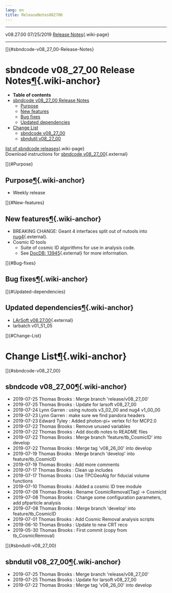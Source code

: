 ```yaml
---
lang: en
title: ReleaseNotes082700
---
```


  ----------- ------------ -- -- ------------------------------------------------------
  v08.27.00   07/25/2019         [Release Notes](ReleaseNotes082700.html){.wiki-page}
  ----------- ------------ -- -- ------------------------------------------------------

[]{#sbndcode-v08_27_00-Release-Notes}

sbndcode v08\_27\_00 Release Notes[¶](#sbndcode-v08_27_00-Release-Notes){.wiki-anchor}
======================================================================================

-   **Table of contents**
-   [sbndcode v08\_27\_00 Release
    Notes](#sbndcode-v08_27_00-Release-Notes)
    -   [Purpose](#Purpose)
    -   [New features](#New-features)
    -   [Bug fixes](#Bug-fixes)
    -   [Updated dependencies](#Updated-dependencies)
-   [Change List](#Change-List)
    -   [sbndcode v08\_27\_00](#sbndcode-v08_27_00)
    -   [sbndutil v08\_27\_00](#sbndutil-v08_27_00)

[list of sbndcode
releases](List_of_SBND_code_releases.html){.wiki-page}\
Download instructions for [sbndcode
v08\_27\_00](http://scisoft.fnal.gov/scisoft/bundles/sbnd/v08_27_00/sbndcode-v08_27_00.html){.external}

[]{#Purpose}

Purpose[¶](#Purpose){.wiki-anchor}
----------------------------------

-   Weekly release

[]{#New-features}

New features[¶](#New-features){.wiki-anchor}
--------------------------------------------

-   BREAKING CHANGE: Geant 4 interfaces split out of nutools into
    [nug4](https://cdcvs.fnal.gov/redmine/projects/larsoft/wiki/Breaking_Changes#nutools-v3_02_00){.external}.
-   Cosmic ID tools
    -   Suite of cosmic ID algorithms for use in analysis code.
    -   See [DocDB:
        13945](https://sbn-docdb.fnal.gov/cgi-bin/private/RetrieveFile?docid=13945&filename=CosmicRemoval.pdf&version=1){.external}
        for more information.

[]{#Bug-fixes}

Bug fixes[¶](#Bug-fixes){.wiki-anchor}
--------------------------------------

[]{#Updated-dependencies}

Updated dependencies[¶](#Updated-dependencies){.wiki-anchor}
------------------------------------------------------------

-   [LArSoft
    v08.27.00](https://cdcvs.fnal.gov/redmine/projects/larsoft/wiki/ReleaseNotes082700){.external}
-   larbatch v01\_51\_05

[]{#Change-List}

Change List[¶](#Change-List){.wiki-anchor}
==========================================

[]{#sbndcode-v08_27_00}

sbndcode v08\_27\_00[¶](#sbndcode-v08_27_00){.wiki-anchor}
----------------------------------------------------------

-   2019-07-25 Thomas Brooks : Merge branch \'release/v08\_27\_00\'
-   2019-07-25 Thomas Brooks : Update for larsoft v08\_27\_00
-   2019-07-24 Lynn Garren : using nutools v3\_02\_00 and nug4
    v1\_00\_00
-   2019-07-23 Lynn Garren : make sure we find pandora headers
-   2019-07-23 Edward Tyley : Added photon-pi+ vertex fcl for MCP2.0
-   2019-07-22 Thomas Brooks : Remove unused variables
-   2019-07-22 Thomas Brooks : Add docdb notes to README files
-   2019-07-22 Thomas Brooks : Merge branch \'feature/tb\_CosmicID\'
    into develop
-   2019-07-22 Thomas Brooks : Merge tag \'v08\_26\_00\' into develop
-   2019-07-19 Thomas Brooks : Merge branch \'develop\' into
    feature/tb\_CosmicID
-   2019-07-19 Thomas Brooks : Add more comments
-   2019-07-17 Thomas Brooks : Clean up includes
-   2019-07-17 Thomas Brooks : Use TPCGeoAlg for fiducial volume
    functions
-   2019-07-10 Thomas Brooks : Added a cosmic ID tree module
-   2019-07-08 Thomas Brooks : Rename CosmicRemoval(Tag) -\> CosmicId
-   2019-07-08 Thomas Brooks : Change some configuration parameters, add
    pfparticle analysis
-   2019-07-08 Thomas Brooks : Merge branch \'develop\' into
    feature/tb\_CosmicID
-   2019-07-01 Thomas Brooks : Add Cosmic Removal analysis scripts
-   2019-06-10 Thomas Brooks : Update to new CRT reco
-   2019-05-30 Thomas Brooks : First commit (copy from
    tb\_CosmicRemoval)

[]{#sbndutil-v08_27_00}

sbndutil v08\_27\_00[¶](#sbndutil-v08_27_00){.wiki-anchor}
----------------------------------------------------------

-   2019-07-25 Thomas Brooks : Merge branch \'release/v08\_27\_00\'
-   2019-07-25 Thomas Brooks : Update for larsoft v08\_27\_00
-   2019-07-22 Thomas Brooks : Merge tag \'v08\_26\_00\' into develop
